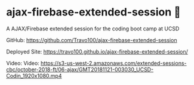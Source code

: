 # ajax-firebase-extended-session 📡
A AJAX/Firebase extended session for the coding boot camp at UCSD

GitHub: https://github.com/Travo100/ajax-firebase-extended-session

Deployed Site: https://travo100.github.io/ajax-firebase-extended-session/

Video: Video: https://s3-us-west-2.amazonaws.com/extended-sessions-cbc/october-2018-ft/06-ajax/GMT20181121-003030_UCSD-Codin_1920x1080.mp4
